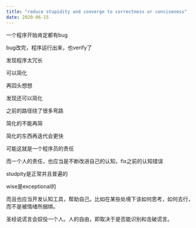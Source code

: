 ```yaml
---
title: "reduce stupidity and converge to correctness or conciseness"
date: 2020-06-15
---
```


一个程序开始肯定都有bug

bug改完，程序运行出来，也verify了

发现程序太冗长

可以简化

再回头想想

发现还可以简化

之前的路径绕了很多弯路

简化的不能再简

简化的东西再迭代会更快

可能这就是一个程序员的责任

而一个人的责任，也应当是不断改进自己的认知，fix之前的认知错误

studpity是正常并且普遍的

wise是exceptional的

而且也应当开发认知工具，帮助自己。比如在某些处境下该如何思考，如何去行，而不是被情绪所捆绑。

圣经说谎言会奴役一个人。人的自由，即取决于是否能识别和击破谎言。
